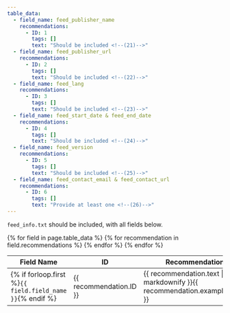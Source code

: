 ```yaml
---
table_data:
  - field_name: feed_publisher_name
    recommendations:
      - ID: 1
        tags: []
        text: "Should be included <!--(21)-->"
  - field_name: feed_publisher_url
    recommendations:
      - ID: 2
        tags: []
        text: "Should be included <!--(22)-->"
  - field_name: feed_lang
    recommendations:
      - ID: 3
        tags: []
        text: "Should be included <!--(23)-->"
  - field_name: feed_start_date & feed_end_date
    recommendations:
      - ID: 4
        tags: []
        text: "Should be included <!--(24)-->"
  - field_name: feed_version
    recommendations:
      - ID: 5
        tags: []
        text: "Should be included <!--(25)-->"
  - field_name: feed_contact_email & feed_contact_url
    recommendations:
      - ID: 6
        tags: []
        text: "Provide at least one <!--(26)-->"
---
```


<span class="tag trip-planners"></span>
<span class="tag human-readability"></span>

`feed_info.txt` should be included, with all fields below. <!-- (20) -->

<table class="recommendation">
  <thead>
    <tr>
      <th>Field Name</th>
      <th>ID</th>
      <th>Recommendation</th>
    </tr>
  </thead>
  <tbody>
    {% for field in page.table_data %}
      {% for recommendation in field.recommendations %}
    <tr id="{{ page.slug }}_{{ recommendation.ID }}" class="anchor-row{% if forloop.first %} field-row{% endif %}{% for tag in recommendation.tags %} {{ tag }}{% endfor %}">
      <td>{% if forloop.first %}<code>{{ field.field_name }}</code>{% endif %}</td>
      <td>{{ recommendation.ID }}</td>
      <td>{{ recommendation.text | markdownify }}{{ recommendation.example_table }}</td>
    </tr>
      {% endfor %}
    {% endfor %}
  </tbody>
</table>
